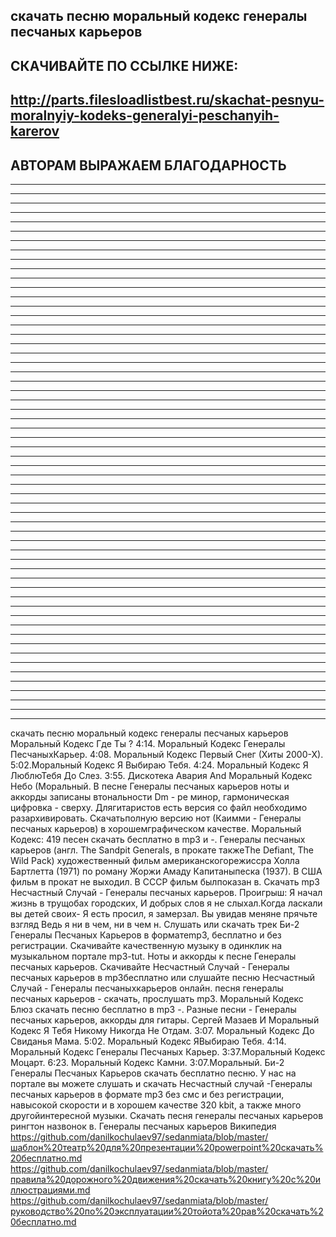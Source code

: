 скачать песню моральный кодекс генералы песчаных карьеров
--------------------------------------------------
СКАЧИВАЙТЕ ПО ССЫЛКЕ НИЖЕ:
--------------------------------------------------
http://parts.filesloadlistbest.ru/skachat-pesnyu-moralnyiy-kodeks-generalyi-peschanyih-karerov
--------------------------------------------------
АВТОРАМ ВЫРАЖАЕМ БЛАГОДАРНОСТЬ
--------------------------------------------------
--------------------------------------------------
--------------------------------------------------
--------------------------------------------------
--------------------------------------------------
--------------------------------------------------
--------------------------------------------------
--------------------------------------------------
--------------------------------------------------
--------------------------------------------------
--------------------------------------------------
--------------------------------------------------
--------------------------------------------------
--------------------------------------------------
--------------------------------------------------
--------------------------------------------------
--------------------------------------------------
--------------------------------------------------
--------------------------------------------------
--------------------------------------------------
--------------------------------------------------
--------------------------------------------------
--------------------------------------------------
--------------------------------------------------
--------------------------------------------------
--------------------------------------------------
--------------------------------------------------
--------------------------------------------------
--------------------------------------------------
--------------------------------------------------
--------------------------------------------------
--------------------------------------------------
--------------------------------------------------
--------------------------------------------------
--------------------------------------------------
--------------------------------------------------
--------------------------------------------------
--------------------------------------------------
--------------------------------------------------
--------------------------------------------------
--------------------------------------------------
--------------------------------------------------
--------------------------------------------------
--------------------------------------------------
--------------------------------------------------
--------------------------------------------------
--------------------------------------------------
--------------------------------------------------
--------------------------------------------------
--------------------------------------------------
--------------------------------------------------
--------------------------------------------------
--------------------------------------------------
--------------------------------------------------
--------------------------------------------------
--------------------------------------------------
--------------------------------------------------
--------------------------------------------------
--------------------------------------------------
скачать песню моральный кодекс генералы песчаных карьеров Моральный Кодекс  Где Ты ? 4:14. Моральный Кодекс  Генералы ПесчаныхКарьер. 4:08. Моральный Кодекс  Первый Снег (Хиты 2000-Х). 5:02.Моральный Кодекс  Я Выбираю Тебя. 4:24. Моральный Кодекс  Я ЛюблюТебя До Слез. 3:55. Дискотека Авария And Моральный Кодекс  Небо (Моральный. В песне Генералы песчаных карьеров ноты и аккорды записаны втональности Dm - ре минор, гармоническая цифровка - сверху. Длягитаристов есть версия со  файл необходимо разархивировать. Скачатьполную версию нот (Каимми - Генералы песчаных карьеров) в хорошемграфическом качестве. Моральный Кодекс: 419 песен скачать бесплатно в mp3 и  -. Генералы песчаных карьеров (англ. The Sandpit Generals, в прокате такжеThe Defiant, The Wild Pack)  художественный фильм американскогорежиссра Холла Бартлетта (1971) по роману Жоржи Амаду Капитаныпеска (1937). В США фильм в прокат не выходил. В СССР фильм былпоказан в. Скачать mp3 Несчастный Случай - Генералы песчаных карьеров. Проигрыш: Я начал жизнь в трущобах городских, И добрых слов я не слыхал.Когда ласкали вы детей своих- Я есть просил, я замерзал. Вы увидав меняне прячьте взгляд Ведь я ни в чем, ни в чем н. Слушать или скачать трек Би-2  Генералы Песчаных Карьеров в форматеmp3, бесплатно и без регистрации. Скачивайте качественную музыку в одинклик на музыкальном портале mp3-tut. Ноты и аккорды к песне Генералы песчаных карьеров. Скачивайте Несчастный Случай - Генералы песчаных карьеров в mp3бесплатно или слушайте песню Несчастный Случай - Генералы песчаныхкарьеров онлайн.
песня генералы песчаных карьеров - скачать, прослушать mp3. Моральный Кодекс Блюз скачать песню бесплатно в mp3  -. Разные песни - Генералы песчаных карьеров, аккорды для гитары. Сергей Мазаев И Моральный Кодекс  Я Тебя Никому Никогда Не Отдам. 3:07. Моральный Кодекс  До Свиданья Мама. 5:02. Моральный Кодекс  ЯВыбираю Тебя. 4:14. Моральный Кодекс  Генералы Песчаных Карьер. 3:37.Моральный Кодекс  Моцарт. 6:23. Моральный Кодекс  Камни. 3:07.Моральный. Би-2  Генералы Песчаных Карьеров скачать бесплатно песню. У нас на портале вы можете слушать и скачать Несчастный случай -Генералы песчаных карьеров в формате mp3 без смс и без регистрации, навысокой скорости и в хорошем качестве 320 kbit, а также много другойинтересной музыки. Скачать песня генералы песчаных карьеров рингтон назвонок в. Генералы песчаных карьеров  Википедия
https://github.com/danilkochulaev97/sedanmiata/blob/master/шаблон%20театр%20для%20презентации%20powerpoint%20скачать%20бесплатно.md
https://github.com/danilkochulaev97/sedanmiata/blob/master/правила%20дорожного%20движения%20скачать%20книгу%20с%20иллюстрациями.md
https://github.com/danilkochulaev97/sedanmiata/blob/master/руководство%20по%20эксплуатации%20тойота%20рав%20скачать%20бесплатно.md